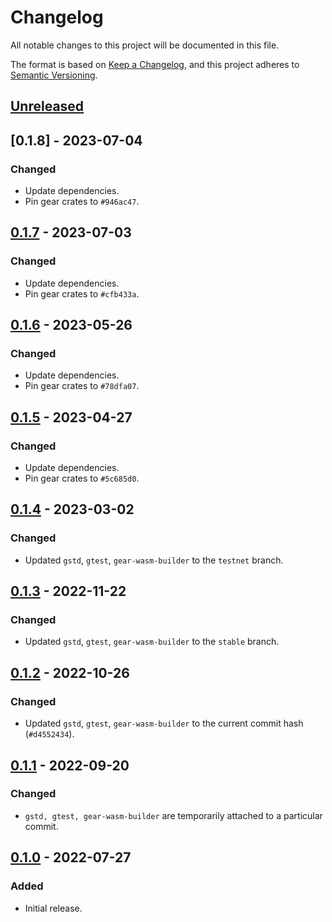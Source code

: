 # Changelog
All notable changes to this project will be documented in this file.

The format is based on [Keep a Changelog](https://keepachangelog.com/en/1.0.0/),
and this project adheres to [Semantic Versioning](https://semver.org/spec/v2.0.0.html).

## [Unreleased]

## [0.1.8] - 2023-07-04
### Changed
- Update dependencies.
- Pin gear crates to `#946ac47`.

## [0.1.7] - 2023-07-03
### Changed
- Update dependencies.
- Pin gear crates to `#cfb433a`.

## [0.1.6] - 2023-05-26
### Changed
- Update dependencies.
- Pin gear crates to `#78dfa07`.

## [0.1.5] - 2023-04-27
### Changed
- Update dependencies.
- Pin gear crates to `#5c685d0`.

## [0.1.4] - 2023-03-02
### Changed
- Updated `gstd`, `gtest`, `gear-wasm-builder` to the `testnet` branch.

## [0.1.3] - 2022-11-22
### Changed
- Updated `gstd`, `gtest`, `gear-wasm-builder` to the `stable` branch.

## [0.1.2] - 2022-10-26
### Changed
- Updated `gstd`, `gtest`, `gear-wasm-builder` to the current commit hash (`#d4552434`).

## [0.1.1] - 2022-09-20
### Changed
- `gstd, gtest, gear-wasm-builder` are temporarily attached to a particular commit.

## [0.1.0] - 2022-07-27
### Added
- Initial release.

[Unreleased]: https://github.com/gear-dapps/fungible-token/compare/0.1.8...HEAD
[0.1.7]: https://github.com/gear-dapps/fungible-token/compare/0.1.7...0.1.8
[0.1.7]: https://github.com/gear-dapps/fungible-token/compare/0.1.6...0.1.7
[0.1.6]: https://github.com/gear-dapps/fungible-token/compare/0.1.5...0.1.6
[0.1.5]: https://github.com/gear-dapps/fungible-token/compare/0.1.4...0.1.5
[0.1.4]: https://github.com/gear-dapps/fungible-token/compare/0.1.3...0.1.4
[0.1.3]: https://github.com/gear-dapps/fungible-token/compare/0.1.2...0.1.3
[0.1.2]: https://github.com/gear-dapps/fungible-token/compare/0.1.1...0.1.2
[0.1.1]: https://github.com/gear-dapps/fungible-token/compare/0.1.0...0.1.1
[0.1.0]: https://github.com/gear-dapps/fungible-token/compare/a0eac6e...0.1.0
